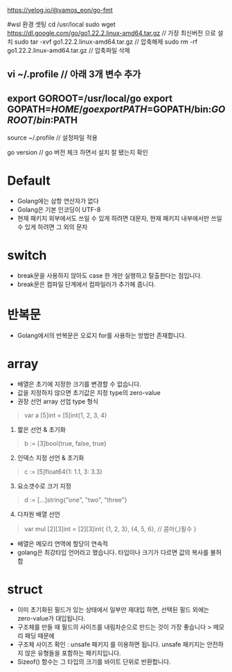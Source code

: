 
https://velog.io/@vamos_eon/go-fmt

#wsl 환경 셋팅
cd /usr/local
sudo wget https://dl.google.com/go/go1.22.2.linux-amd64.tar.gz // 가장 최신버전 으로 설치
sudo tar -xvf go1.22.2.linux-amd64.tar.gz        // 압축해제
sudo rm -rf go1.22.2.linux-amd64.tar.gz          // 압축파일 삭제

vi ~/.profile    // 아래 3개 변수 추가
---------------------------------
export GOROOT=/usr/local/go
export GOPATH=$HOME/go
export PATH=$GOPATH/bin:$GOROOT/bin:$PATH
---------------------------------
source ~/.profile  // 설정파일 적용

go version     // go 버전 체크 하면서 설치 잘 됐는지 확인

# Default
- Golang에는 삼항 연산자가 없다
- Golang은 기본 인코딩이 UTF-8
- 현재 패키지 외부에서도 쓰일 수 있게 하려면 대문자, 현재 패키지 내부에서만 쓰일 수 있게 하려면 그 외의 문자


# switch
- break문을 사용하지 않아도 case 한 개만 실행하고 탈출한다는 점입니다.
- break문은 컴파일 단계에서 컴파일러가 추가해 줍니다.

# 반복문
- Golang에서의 반복문은 오로지 for를 사용하는 방법만 존재합니다.

# array
- 배열은 초기에 지정한 크기를 변경할 수 없습니다.
- 값을 지정하지 않으면 초기값은 지정 type의 zero-value
- 권장 선언 array 선업 type 형식
 > var a [5]int = [5]int{1, 2, 3, 4}
1. 짧은 선언 & 초기화
 > b := [3]bool{true, false, true}
2. 인덱스 지정 선언 & 초기화
 > c := [5]float64{1: 1.1, 3: 3.3}
3. 요소갯수로 크기 지정
 > d := [...]string{"one", "two", "three"}
4. 다차원 배열 선언
 > var mul [2][3]int = [2][3]int{
	{1, 2, 3}, 
	{4, 5, 6},      // 콤마(,)필수
}
- 배열은 메모리 연역에 할당이 연속적
- golang은 최강타입 언어라고 했습니다. 타입이나 크기가 다르면 값의 복사를 불허합


# struct
-  이미 초기화된 필드가 있는 상태에서 일부만 재대입 하면, 선택된 필드 외에는 zero-value가 대입됩니다.
- 구조체를 만들 때 필드의 사이즈를 내림차순으로 만드는 것이 가장 좋습니다 > 메모리 패딩 때문에
- 구조체 사이즈 확인 : unsafe 패키지 를 이용하면 됩니다.
unsafe 패키지는 안전하지 않은 유형들을 포함하는 패키지입니다.
- Sizeof() 함수는 그 타입의 크기를 바이트 단위로 반환합니다.


